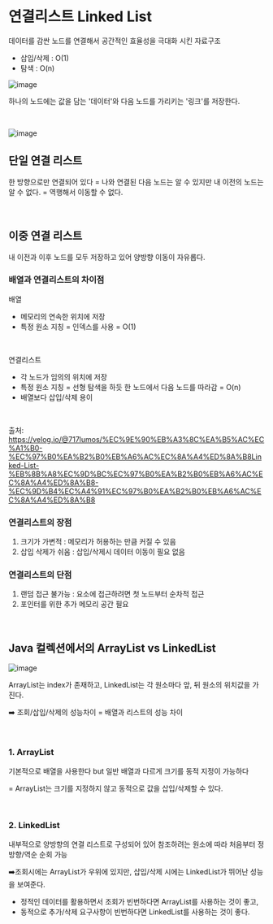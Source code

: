 # 연결리스트 Linked List

데이터를 감싼 노드를 연결해서 공간적인 효율성을 극대화 시킨 자료구조

- 삽입/삭제 : O(1)
- 탐색 : O(n)


![image](https://github.com/sxunea/CS-Study/assets/81572478/d3e3ab9d-b05a-40f3-a2e1-efd55ea9ee39)


하나의 노드에는 값을 담는 '데이터'와 다음 노드를 가리키는 '링크'를 저장한다.

<br>

![image](https://github.com/zeunxx/Inflearn-Spring-RoadMap/assets/81572478/d8c24454-6c9c-4e1c-bb06-f142dfbbb309)


## 단일 연결 리스트

한 방향으로만 연결되어 있다
= 나와 연결된 다음 노드는 알 수 있지만 내 이전의 노드는 알 수 없다.
= 역행해서 이동할 수 없다.


<br>

## 이중 연결 리스트

내 이전과 이후 노드를 모두 저장하고 있어 양방향 이동이 자유롭다.


### 배열과 연결리스트의 차이점

배열 
- 메모리의 연속한 위치에 저장
- 특정 원소 지칭 = 인덱스를 사용 = O(1)


<bR>


연결리스트
- 각 노드가 임의의 위치에 저장
- 특정 원소 지칭 = 선형 탐색을 하듯 한 노드에서 다음 노드를 따라감 = O(n)
- 배열보다 삽입/삭제 용이




<br>

출처: https://velog.io/@717lumos/%EC%9E%90%EB%A3%8C%EA%B5%AC%EC%A1%B0-%EC%97%B0%EA%B2%B0%EB%A6%AC%EC%8A%A4%ED%8A%B8Linked-List-%EB%8B%A8%EC%9D%BC%EC%97%B0%EA%B2%B0%EB%A6%AC%EC%8A%A4%ED%8A%B8-%EC%9D%B4%EC%A4%91%EC%97%B0%EA%B2%B0%EB%A6%AC%EC%8A%A4%ED%8A%B8


### 연결리스트의 장점

1. 크기가 가변적 : 메모리가 허용하는 만큼 커질 수 있음
2. 삽입 삭제가 쉬움 : 삽입/삭제시 데이터 이동이 필요 없음


### 연결리스트의 단점

1. 랜덤 접근 불가능 : 요소에 접근하려면 첫 노드부터 순차적 접근
2. 포인터를 위한 추가 메모리 공간 필요


<Br>

## Java 컬렉션에서의 ArrayList vs LinkedList

![image](https://github.com/zeunxx/Inflearn-Spring-RoadMap/assets/81572478/bff57246-6201-47ef-9078-fd49b21591b6)


ArrayList는 index가 존재하고, LinkedList는 각 원소마다 앞, 뒤 원소의 위치값을 가진다.

➡️ 조회/삽입/삭제의 성능차이 = 배열과 리스트의 성능 차이

<br>

### 1. ArrayList

기본적으로 배열을 사용한다 but 일반 배열과 다르게 크기를 동적 지정이 가능하다

= ArrayList는 크기를 지정하지 않고 동적으로 값을 삽입/삭제할 수 있다.


<br>

### 2. LinkedList

내부적으로 양방향의 연결 리스트로 구성되어 있어 참조하려는 원소에 따라 처음부터 정방향/역순 순회 가능



 ➡️조회시에는 ArrayList가 우위에 있지만, 삽입/삭제 시에는 LinkedList가 뛰어난 성능을 보여준다.

- 정적인 데이터를 활용하면서 조회가 빈번하다면 ArrayList를 사용하는 것이 좋고,
- 동적으로 추가/삭제 요구사항이 빈번하다면 LinkedList를 사용하는 것이 좋다.